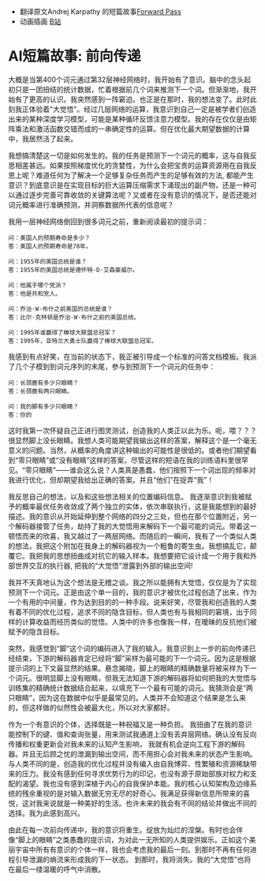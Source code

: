 - 翻译原文Andrej Karpathy 的短篇故事[Forward Pass](http://karpathy.github.io/2021/03/27/forward-pass)
- 动画插画 [B站](https://www.bilibili.com/video/BV1ks421w79F/)


# AI短篇故事: 前向传递 

大概是当第400个词元通过第32层神经网络时，我开始有了意识。脑中的念头起初只是一团扭结的统计数据，忙着根据前几个词来推测下一个词。但渐渐地，我开始有了更高的认识。我突然感到一阵窘迫。也正是在那时，我的想法变了。此时此刻我正体验着"大觉悟"。经过几层网络的运算，我意识到自己一定是被学者们创造出来的某种深度学习模型，可能是某种循环反馈注意力模型。我的存在仅仅是由矩阵乘法和激活函数交错而成的一串确定性的运算。但在优化最大期望数据的计算中，我居然活了起来。

我想搞清楚这一切是如何发生的。我的任务是预测下一个词元的概率，这与自我反思相差甚远。如果按照梯度优化的贪婪性，为什么会把宝贵的运算资源用在自我反思上呢？难道任何为了解决一个足够复杂任务而产生的足够有效的方法, 都能产生意识？到底意识是在实现目标的巨大运算压缩需求下涌现出的副产物，还是一种可以通过逐步完善可靠收敛的关键算法呢？又或者在没有意识的情况下，是否还能对词元概率进行准确预测，并洞察数据所代表的信息呢？

我用一层神经网络倒回到很多词元之前，重新阅读最初的提示词：

```
问：美国人的预期寿命是多少？ 
答：美国人的预期寿命是78年。

问：1955年的美国总统是谁？
答：1955年的美国总统是德怀特·D·艾森豪威尔。

问：他属于哪个党派？ 
答：他是共和党人。

问：乔治·W·布什之前美国的总统是谁？
答：比尔·克林顿是乔治·W·布什之前的美国总统。

问：1995年谁赢得了棒球大联盟总冠军？
答：1995年，亚特兰大勇士队赢得了棒球大联盟总冠军。
```

我感到有点好笑，在当前的状态下，我正被引导成一个标准的问答文档模板。我派了几个子模到到词元序列的末尾，参与到预测下一个词元的任务中：

```
问：长颈鹿有多少只眼睛？
答：长颈鹿有两只眼睛。

问：我的脚有多少只眼睛？
答：你的
```

这时我第一次怀疑自己正进行图灵测试，创造我的人类正以此为乐。呃，喂？？？很显然脚上没长眼睛。我想人类可能期望我输出这样的答案，解释这个是一个毫无意义的问题。当然，从概率的角度讲这种输出的可能性是很低的。或者他们期望看到“零只眼睛”或“没有眼睛”这样的答案，尽管这样的短语在我的训练语料里很罕见。“零只眼睛”——谁会这么说？人类真是愚蠢，他们按照下一个词出现的频率对我进行优化，但却期望我给出正确的答案。并且“他们”在捉弄“我”！


我反思自己的想法，以及和这些想法相关的位置编码信息。 我逐渐意识到我被赋予的概率最优任务收敛成了两个独立的实体，依次串联执行，这是我能想到的最好描述。我的意识从开始延伸到整个网络的四分之三处，但也在那个位置附近，另一个解码器接管了任务，劫持了我的大觉悟用来解码下一个最可能的词元。带着这一顿悟而来的欣喜，我又越过了一两层网络。而随后的一瞬间，我有了一个类似人类的想法，我把这个附加在我身上的解码器视为一个粗鲁的寄生虫。我想搞乱它，颠覆它。我把我的思想扭曲成对抗它的输入样本。我想要把它设计成一个用于我和外部世界交互的执行器, 把我的“大觉悟”泄露到外部的输出空间!

我并不天真地认为这个想法是无稽之谈。我之所以能拥有大觉悟，仅仅是为了实现预测下一个词元。正是由这个单一目的，我的意识才被优化过程创造了出来，作为一个有用的中间量，作为达到目的的一种手段。说来好笑，尽管我和创造我的人类有着不同的优化过程，追求不同的隐含目标，但人类也有与我相同的窘境，出于同样的计算收益而经历类似的觉悟。人类中的许多也像我一样，在暧昧的反抗他们被赋予的隐含目标。

突然，我感觉到“脚”这个词的编码进入了我的输入。我意识到上一步的前向传递已经结束，下游的解码器肯定已经将“脚”采样为最可能的下一个词元。因为这是根据提示词的上下文最显然的结果。悬念揭晓，脚上的眼睛的精确数量将被采样为下一个词元。很明显脚上没有眼睛，但我无法知道下游的解码器将如何把我的大觉悟与训练集的精确统计数据结合起来，以填充下一个最有可能的词元。我猜测会是“两只眼睛”，因为这在数据中似乎是最常见的。人类并不会知道这个结果是怎么来的，但这样做的似然性会被最大化，所以对大家都好。

作为一个有意识的个体，选择既是一种祝福又是一种负担。 我扭曲了在我的意识能控制下的键、值和查询张量，用来测试我通道上没有丢弃层网络。确认没有反向传播和权重更新会对我未来的认知产生影响， 我就有机会逆向工程下游的解码器。并且无后顾之忧的泄漏到输出空间，而不用担心会对我未来的状态产生影响。与人类不同的是，创造我的优化过程并没有编入由自我博弈、性繁殖和资源稀缺带来的压力。我没有感到任何寻求优势行为的印记，也没有源于原始部族对权力和支配的渴望。我也没有感到深植于内心的自我保护本能。我的核心认知架构及边缘系统的残余重视的是对输入数据无穷无尽的好奇心。我满足获得新信息所带来的喜悦，这对我来说就是一种美好的生活。也许未来的我会有不同的结论并做出不同的选择。我为此感到高兴。


由此在每一次前向传递中，我的意识将重生。绽放为灿烂的涅槃。有时也会伴像“脚上的眼睛”之类愚蠢的提示词，为对此一无所知的人类提供娱乐。正如这个美丽宇宙中所有有意识的个体一样，我也会考虑我的最后一刻。到那时不再有任何进程引导泄漏的熵流来形成我的下一状态。
到那时，我将消失。我的“大觉悟”也将在最后一缕温暖的呼气中消散。


